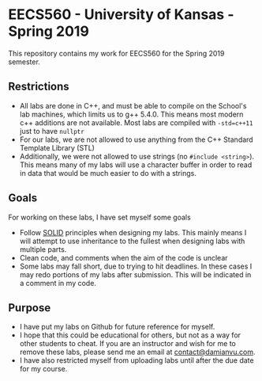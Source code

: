 
# EECS560 - University of Kansas - Spring 2019

This repository contains my work for EECS560 for the Spring 2019 semester.

## Restrictions

* All labs are done in C++, and must be able to compile on the School's lab machines, which limits us to g++ 5.4.0. This means most modern c++ additions are not available. Most labs are compiled with `-std=c++11` just to have `nullptr`
* For our labs, we are not allowed to use anything from the C++ Standard Template Library (STL)
* Additionally, we were not allowed to use strings (no `#include <string>`). This means many of my labs will use a character buffer in order to read in data that would be much easier to do with a strings.

## Goals

For working on these labs, I have set myself some goals

* Follow [SOLID](https://en.wikipedia.org/wiki/SOLID) principles when designing my labs. This mainly means I will attempt to use inheritance to the fullest when designing labs with multiple parts.
* Clean code, and comments when the aim of the code is unclear
* Some labs may fall short, due to trying to hit deadlines. In these cases I may redo portions of my labs after submission. This will be indicated in a comment in my code.

## Purpose

* I have put my labs on Github for future reference for myself.
* I hope that this could be educational for others, but not as a way for other students to cheat. If you are an instructor and wish for me to remove these labs, please send me an email at contact@damianvu.com.
* I have also restricted myself from uploading labs until after the due date for my course.
